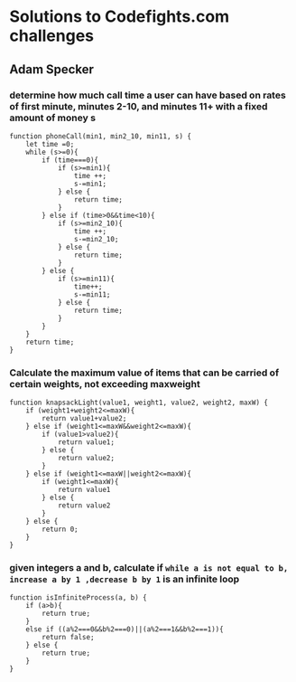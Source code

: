 # Solutions to Codefights.com challenges
## Adam Specker

### determine how much call time a user can have based on rates of first minute, minutes 2-10, and minutes 11+ with a fixed amount of money s
```
function phoneCall(min1, min2_10, min11, s) {
	let time =0;
    while (s>=0){
        if (time===0){
            if (s>=min1){
                time ++;
                s-=min1;
            } else {
                return time;
            }
        } else if (time>0&&time<10){
            if (s>=min2_10){
                time ++;
                s-=min2_10;
            } else {
                return time;
            }
        } else {
            if (s>=min11){
                time++;
                s-=min11;
            } else {
                return time;
            }
        }
    }
    return time;
}
```
### Calculate the maximum value of items that can be carried of certain weights, not exceeding maxweight
```
function knapsackLight(value1, weight1, value2, weight2, maxW) {
    if (weight1+weight2<=maxW){
        return value1+value2;
    } else if (weight1<=maxW&&weight2<=maxW){
        if (value1>value2){
            return value1;
        } else {
            return value2;
        }
    } else if (weight1<=maxW||weight2<=maxW){
        if (weight1<=maxW){
            return value1
        } else {
            return value2
        }
    } else {
        return 0;
    }
}
```
### given integers a and b, calculate if `while a is not equal to b, increase a by 1 ,decrease b by 1` is an infinite loop
```
function isInfiniteProcess(a, b) {
    if (a>b){
        return true;
    }
    else if ((a%2===0&&b%2===0)||(a%2===1&&b%2===1)){
        return false;
    } else {
        return true;
    }
}
```
